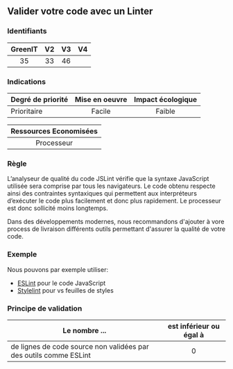 ## Valider votre code avec un Linter

### Identifiants

| GreenIT |  V2  |  V3  |  V4  |
|:-------:|:----:|:----:|:----:|
|   35   | 33  | 46  |      |

### Indications

| Degré de priorité |      Mise en oeuvre       |  Impact écologique    | 
|-------------------|:-------------------------:|:---------------------:|
| Prioritaire       |  Facile                   | Faible                | 


|Ressources Economisées                                      |
|:----------------------------------------------------------:|
|  Processeur |

### Règle

L’analyseur de qualité du code JSLint vérifie que la syntaxe JavaScript utilisée sera comprise par tous les navigateurs. 
Le code obtenu respecte ainsi des contraintes syntaxiques qui permettent aux interpréteurs d’exécuter le code plus facilement et donc plus rapidement. Le processeur est donc sollicité moins longtemps.

Dans des développements modernes, nous recommandons d'ajouter à vore process de livraison différents outils permettant 
d'assurer la qualité de votre code. 

### Exemple

Nous pouvons par exemple utiliser: 
* [ESLint](https://eslint.org/) pour le code JavaScript
* [Stylelint](https://stylelint.io/) pour vs feuilles de styles

### Principe de validation

| Le nombre ...     | est inférieur ou égal à   |  
|-------------------|:-------------------------:|
| de lignes de code source non validées par des outils comme ESLint  | 0  |

